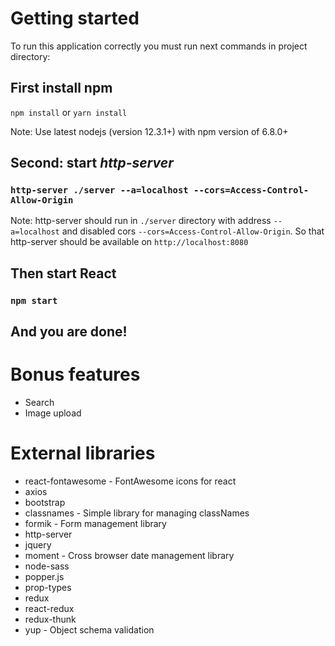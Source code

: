 

# Getting started

To run this application correctly you must run next commands in project directory:

## First install npm
`npm install` or `yarn install`

Note: Use latest nodejs (version 12.3.1+) with npm version of 6.8.0+

## Second: start *http-server*

### `http-server ./server --a=localhost --cors=Access-Control-Allow-Origin`

Note: http-server should run in `./server` directory with address `--a=localhost` and disabled cors `--cors=Access-Control-Allow-Origin`.
So that http-server should be available on `http://localhost:8080`

## Then start React

### `npm start`

## And you are done!

# Bonus features
* Search
* Image upload


# External libraries
* react-fontawesome - FontAwesome icons for react
* axios
* bootstrap
* classnames - Simple library for managing classNames 
* formik - Form management library
* http-server
* jquery
* moment - Cross browser date management library
* node-sass
* popper.js
* prop-types
* redux
* react-redux
* redux-thunk
* yup - Object schema validation
